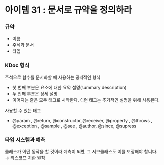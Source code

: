 # 아이템 31 : 문서로 규약을 정의하라

### 규약

- 이름
- 주석과 문서
- 타입

### KDoc 형식

주석으로 함수를 문서화할 때 사용하는 공식적인 형식

- 첫 번째 부분은 요소에 대한 요약 설명(summary description)
- 두 번째 부분은 상세 설명
- 이어지는 줄은 모두 태그로 시작한다. 이런 태그는 추가적인 설명을 위해 사용된다.

사용할 수 있는 태그

- @param <name>, @return, @constructor, @receiver, @property <name>, @throws <class>, @exception <class>, @sample <identifier>, @see <identifier>, @author, @since, @supress

### 타입 시스템과 예측

클래스가 어떤 동작을 할 것이라 예측이 되면, 그 서브클래스도 이를 보장해야 합니다. → 리스코프 치환 원칙